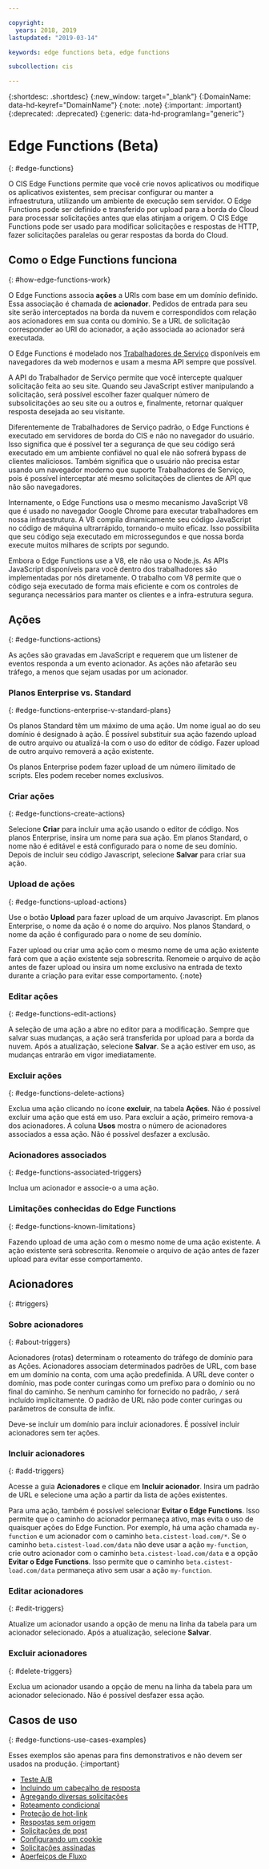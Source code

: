 ```yaml
---

copyright:
  years: 2018, 2019
lastupdated: "2019-03-14"

keywords: edge functions beta, edge functions

subcollection: cis

---
```


{:shortdesc: .shortdesc}
{:new_window: target="_blank"}
{:DomainName: data-hd-keyref="DomainName"}
{:note: .note}
{:important: .important}
{:deprecated: .deprecated}
{:generic: data-hd-programlang="generic"}

# Edge Functions (Beta)
{: #edge-functions}

O CIS Edge Functions permite que você crie novos aplicativos ou modifique os aplicativos existentes, sem precisar configurar ou manter a infraestrutura, utilizando um ambiente de execução sem servidor. O Edge Functions pode ser definido e transferido por upload para a borda do Cloud para processar solicitações antes que elas atinjam a origem. O CIS Edge Functions pode ser usado para modificar solicitações e respostas de HTTP, fazer solicitações paralelas ou gerar respostas da borda do Cloud.

## Como o Edge Functions funciona
{: #how-edge-functions-work}

O Edge Functions associa **ações** a URIs com base em um domínio definido. Essa associação é chamada de **acionador**. Pedidos de entrada para seu site serão interceptados na borda da nuvem e correspondidos com relação aos acionadores em sua conta ou domínio. Se a URL de solicitação corresponder ao URI do acionador, a ação associada ao acionador será executada. 

O Edge Functions é modelado nos [Trabalhadores de Serviço](https://developer.mozilla.org/en-US/docs/Web/API/Service_Worker_API) disponíveis em navegadores da web modernos e usam a mesma API sempre que possível.

A API do Trabalhador de Serviço permite que você intercepte qualquer solicitação feita ao seu site. Quando seu JavaScript estiver manipulando a solicitação, será possível escolher fazer qualquer número de subsolicitações ao seu site ou a outros e, finalmente, retornar qualquer resposta desejada ao seu visitante.

Diferentemente de Trabalhadores de Serviço padrão, o Edge Functions é executado em servidores de borda do CIS e não no navegador do usuário. Isso significa que é possível ter a segurança de que seu código será executado em um ambiente confiável no qual ele não sofrerá bypass de clientes maliciosos. Também significa que o usuário não precisa estar usando um navegador moderno que suporte Trabalhadores de Serviço, pois é possível interceptar até mesmo solicitações de clientes de API que não são navegadores.

Internamente, o Edge Functions usa o mesmo mecanismo JavaScript V8 que é usado no navegador Google Chrome para executar trabalhadores em nossa infraestrutura. A V8 compila dinamicamente seu código JavaScript no código de máquina ultrarrápido, tornando-o muito eficaz. Isso possibilita que seu código seja executado em microssegundos e que nossa borda execute muitos milhares de scripts por segundo.

Embora o Edge Functions use a V8, ele não usa o Node.js. As APIs JavaScript disponíveis para você dentro dos trabalhadores são implementadas por nós diretamente. O trabalho com V8 permite que o código seja executado de forma mais eficiente e com os controles de segurança necessários para manter os clientes e a infra-estrutura segura.


## Ações
{: #edge-functions-actions}

As ações são gravadas em JavaScript e requerem que um listener de eventos responda a um evento acionador. As ações não afetarão seu tráfego, a menos que sejam usadas por um acionador. 

### Planos Enterprise vs. Standard
{: #edge-functions-enterprise-v-standard-plans}

Os planos Standard têm um máximo de uma ação. Um nome igual ao do seu domínio é designado à ação. É possível substituir sua ação fazendo upload de outro arquivo ou atualizá-la com o uso do editor de código. Fazer upload de outro arquivo removerá a ação existente.

Os planos Enterprise podem fazer upload de um número ilimitado de scripts. Eles podem receber nomes exclusivos.

### Criar ações
{: #edge-functions-create-actions}

Selecione **Criar** para incluir uma ação usando o editor de código. Nos planos Enterprise, insira um nome para sua ação. Em planos Standard, o nome não é editável e está configurado para o nome de seu domínio. Depois de incluir seu código Javascript, selecione **Salvar** para criar sua ação. 

### Upload de ações
{: #edge-functions-upload-actions}

Use o botão **Upload** para fazer upload de um arquivo Javascript. Em planos Enterprise, o nome da ação é o nome do arquivo. Nos planos Standard, o nome da ação é configurado para o nome de seu domínio.

Fazer upload ou criar uma ação com o mesmo nome de uma ação existente fará com que a ação existente seja sobrescrita. Renomeie o arquivo de ação antes de fazer upload ou insira um nome exclusivo na entrada de texto durante a criação para evitar esse comportamento.
{:note}

### Editar ações
{: #edge-functions-edit-actions}

A seleção de uma ação a abre no editor para a modificação. Sempre que salvar suas mudanças, a ação será transferida por upload para a borda da nuvem. Após a atualização, selecione **Salvar**. Se a ação estiver em uso, as mudanças entrarão em vigor imediatamente. 

### Excluir ações
{: #edge-functions-delete-actions}

Exclua uma ação clicando no ícone **excluir**, na tabela **Ações**. Não é possível excluir uma ação que está em uso. Para excluir a ação, primeiro remova-a dos acionadores. A coluna **Usos** mostra o número de acionadores associados a essa ação. Não é possível desfazer a exclusão.


### Acionadores associados
{: #edge-functions-associated-triggers}

Inclua um acionador e associe-o a uma ação.

### Limitações conhecidas do Edge Functions
{: #edge-functions-known-limitations}

Fazendo upload de uma ação com o mesmo nome de uma ação existente. A ação existente será sobrescrita. Renomeie o arquivo de ação antes de fazer upload para evitar esse comportamento.


## Acionadores
{: #triggers}

### Sobre acionadores
{: #about-triggers}

Acionadores (rotas) determinam o roteamento do tráfego de domínio para as Ações. Acionadores associam determinados padrões de URL, com base em um domínio na conta, com uma ação predefinida. A URL deve conter o domínio, mas pode conter curingas como um prefixo para o domínio ou no final do caminho. Se nenhum caminho for fornecido no padrão, `/` será incluído implicitamente. O padrão de URL não pode conter curingas ou parâmetros de consulta de infix. 

Deve-se incluir um domínio para incluir acionadores. É possível incluir acionadores sem ter ações.

### Incluir acionadores
{: #add-triggers}

Acesse a guia **Acionadores** e clique em **Incluir acionador**. Insira um padrão de URL e selecione uma ação a partir da lista de ações existentes. 

Para uma ação, também é possível selecionar **Evitar o Edge Functions**. Isso permite que o caminho do acionador permaneça ativo, mas evita o uso de quaisquer ações do Edge Function. Por exemplo, há uma ação chamada `my-function` e um acionador com o caminho `beta.cistest-load.com/*`. Se o caminho `beta.cistest-load.com/data` não deve usar a ação `my-function`, crie outro acionador com o caminho `beta.cistest-load.com/data` e a opção **Evitar o Edge Functions**. Isso permite que o caminho `beta.cistest-load.com/data` permaneça ativo sem usar a ação `my-function`.

### Editar acionadores
{: #edit-triggers}

Atualize um acionador usando a opção de menu na linha da tabela para um acionador selecionado. Após a atualização, selecione **Salvar**.

### Excluir acionadores
{: #delete-triggers}

Exclua um acionador usando a opção de menu na linha da tabela para um acionador selecionado. Não é possível desfazer essa ação.


## Casos de uso
{: #edge-functions-use-cases-examples}

Esses exemplos são apenas para fins demonstrativos e não devem ser usados na produção.
{:important}
* [Teste A/B](/docs/infrastructure/cis?topic=cis-edge-functions-use-cases-beta-#ab-testing)
* [Incluindo um cabeçalho de resposta](/docs/infrastructure/cis?topic=cis-edge-functions-use-cases-beta-#add-response-header)
* [Agregando diversas solicitações](/docs/infrastructure/cis?topic=cis-edge-functions-use-cases-beta-#aggregate-multiple-requests)
* [Roteamento condicional](/docs/infrastructure/cis?topic=cis-edge-functions-use-cases-beta-#conditional-routing)
* [Proteção de hot-link](/docs/infrastructure/cis?topic=cis-edge-functions-use-cases-beta-#hot-link-protection)
* [Respostas sem origem](/docs/infrastructure/cis?topic=cis-edge-functions-use-cases-beta-#originless-responses)
* [Solicitações de post](/docs/infrastructure/cis?topic=cis-edge-functions-use-cases-beta-#post-requests)
* [Configurando um cookie](/docs/infrastructure/cis?topic=cis-edge-functions-use-cases-beta-#setting-cookies)
* [Solicitações assinadas](/docs/infrastructure/cis?topic=cis-edge-functions-use-cases-beta-#signed-requests)
* [Aperfeiços de Fluxo](/docs/infrastructure/cis?topic=cis-edge-functions-use-cases-beta-#streaming-responses)
